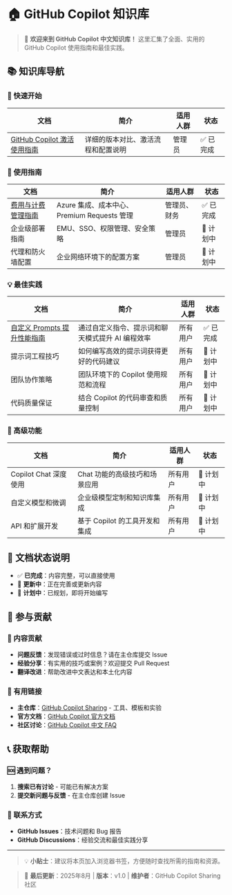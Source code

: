 # 🏠 GitHub Copilot 知识库

> 🚀 **欢迎来到 GitHub Copilot 中文知识库！** 这里汇集了全面、实用的 GitHub Copilot 使用指南和最佳实践。

## 📚 知识库导航

### 🎯 快速开始
| 文档 | 简介 | 适用人群 | 状态 |
|------|------|----------|------|
| [GitHub Copilot 激活使用指南](激活使用指南.md) | 详细的版本对比、激活流程和配置说明 | 管理员 | ✅ 已完成 |

### 🔧 使用指南
| 文档             | 简介                         | 适用人群   | 状态 |
| ---------------- | ---------------------------- | ---------- | ---- |
| [费用与计费管理指南](费用管理指南.md) | Azure 集成、成本中心、Premium Requests 管理 | 管理员、财务 | ✅ 已完成 |
| 企业级部署指南   | EMU、SSO、权限管理、安全策略 | 管理员     |  📝 计划中    |
| 代理和防火墙配置 | 企业网络环境下的配置方案     | 管理员     |  📝 计划中    |

### 💡 最佳实践
| 文档 | 简介 | 适用人群 | 状态 |
|------|------|------|----------|
| [自定义 Prompts 提升性能指南](打造AWESOME-Copilot指南.md) | 通过自定义指令、提示词和聊天模式提升 AI 编程效率 | 所有用户 | ✅ 已完成 |
| 提示词工程技巧 | 如何编写高效的提示词获得更好的代码建议 | 所有用户 | 📝 计划中 |
| 团队协作策略 | 团队环境下的 Copilot 使用规范和流程 | 所有用户 | 📝 计划中 |
| 代码质量保证 | 结合 Copilot 的代码审查和质量控制 | 所有用户 | 📝 计划中 |

### 🔨 高级功能
| 文档 | 简介 | 适用人群 | 状态 |
|------|------|------|----------|
| Copilot Chat 深度使用 | Chat 功能的高级技巧和场景应用 | 所有用户 | 📝 计划中 |
| 自定义模型和微调 | 企业级模型定制和知识库集成 | 所有用户 | 📝 计划中 |
| API 和扩展开发 | 基于 Copilot 的工具开发和集成 | 所有用户 | 📝 计划中 |

## 🎯 文档状态说明

- ✅ **已完成**：内容完整，可以直接使用
- 🔄 **更新中**：正在完善或更新内容
- 📝 **计划中**：已规划，即将开始编写


## 🤝 参与贡献

### 📝 内容贡献
- **问题反馈**：发现错误或过时信息？请在主仓库提交 Issue
- **经验分享**：有实用的技巧或案例？欢迎提交 Pull Request
- **翻译改进**：帮助改进中文表达和本土化内容

### 🔗 有用链接
- **主仓库**：[GitHub Copilot Sharing](https://github.com/ghcpSharing/library) - 工具、模板和实验
- **官方文档**：[GitHub Copilot 官方文档](https://docs.github.com/copilot)
- **社区讨论**：[GitHub Copilot 中文 FAQ](https://github.com/orgs/githubcopilotfaq/discussions)

## 📞 获取帮助

### 🆘 遇到问题？

1. **搜索已有讨论** - 可能已有解决方案
2. **提交新问题与反馈** - 在主仓库创建 Issue


### 💬 联系方式
- **GitHub Issues**：技术问题和 Bug 报告
- **GitHub Discussions**：经验交流和最佳实践分享

---

> 💡 **小贴士**：建议将本页加入浏览器书签，方便随时查找所需的指南和资源。

> 📅 **最后更新**：2025年8月 | **版本**：v1.0 | **维护者**：GitHub Copilot Sharing 社区
